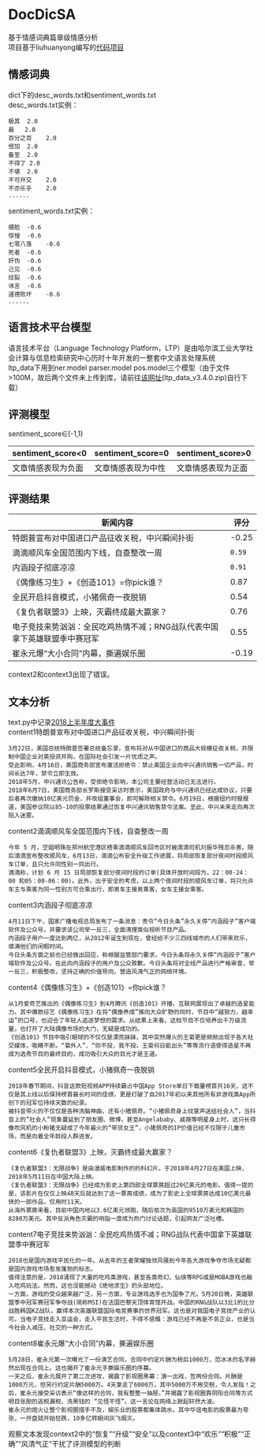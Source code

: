 # DocDicSA
基于情感词典篇章级情感分析  
项目基于liuhuanyong编写的[代码项目](https://github.com/liuhuanyong/DocSentimentAnalysis/)  
## 情感词典  
dict下的desc_words.txt和sentiment_words.txt  
desc_words.txt实例：

    极其	2.0
    最	2.0
    百分之百	2.0
    倍加	2.0
    备至	2.0
    不得了	2.0
    不堪	2.0
    不可开交	2.0
    不亦乐乎	2.0
    ......
sentiment_words.txt实例：

    绷脸	-0.6
    惊惶	-0.6
    七零八落	-0.6
    死者	-0.6
    奸伪	-0.6
    己见	-0.6
    纹裂	-0.6
    讳言	-0.6
    道德败坏	-0.6
    ......
## 语言技术平台模型
语言技术平台（Language Technology Platform，LTP）是由哈尔滨工业大学社会计算与信息检索研究中心历时十年开发的一整套中文语言处理系统  
ltp_data下用到ner.model parser.model pos.model三个模型（由于文件>100M，故后两个文件未上传到库，请前往[该网址](http://ltp.ai/download.html)(ltp_data_v3.4.0.zip)自行下载）
## 评测模型
sentiment_score∈(-1,1)   

 sentiment_score<0  | sentiment_score=0   | sentiment_score>0  
 ---- | ----- | ------   
 文章情感表现为负面  | 文章情感表现为中性 | 文章情感表现为正面  
 
 ## 评测结果
 
新闻内容  |  评分
 ---- | -----   
 特朗普宣布对中国进口产品征收关税，中兴瞬间扑街|-0.25
滴滴顺风车全国范围内下线，自查整改一周|`0.59`
内涵段子彻底凉凉|`0.91`
《偶像练习生》+《创造101》=你pick谁？|0.87
全民开启抖音模式，小猪佩奇一夜脱销|0.54
《复仇者联盟3》上映，灭霸终成最大赢家？|0.76
电子竞技来势汹汹：全民吃鸡热情不减；RNG战队代表中国拿下英雄联盟季中赛冠军|0.55
崔永元爆“大小合同”内幕，撕遍娱乐圈|-0.19  

context2和context3出现了错误。  
## 文本分析
text.py中记录[2018上半年度大事件](https://www.sohu.com/a/236982672_100072972)   
content1特朗普宣布对中国进口产品征收关税，中兴瞬间扑街
    
    3月22日，美国总统特朗普签署总统备忘录，宣布将对从中国进口的商品大规模征收关税，并限制中国企业对美投资并购，在国际社会引发一片忧虑之声。
    受此影响，4月16日，美国商务部宣布激活拒绝令：禁止美国企业向中兴通讯销售一切产品，时间长达7年，禁令立即生效。
    2018年5月，中兴通讯公告称，受拒绝令影响，本公司主要经营活动已无法进行。
    2018年6月7日，美国商务部长罗斯接受采访时表示，美国政府与中兴通讯已经达成协议，只要后者再次缴纳10亿美元罚金，并改组董事会，即可解除相关禁令。6月19日，根据纽约时报报道，美国参议院以85-10的投票结果通过恢复中兴通讯销售禁令法案。至此，中兴未来走向再次陷入迷雾。
    
content2滴滴顺风车全国范围内下线，自查整改一周
    
    今年 5 月，空姐明珠在郑州航空港区搭乘滴滴顺风车回市区时被滴滴司机刘振华残忍杀害。随后滴滴宣布整改顺风车，6月13日，滴滴公布安全升级工作进展，将局部恢复部分夜间时段顺风车订单，且只允许同性别一同出行。
    滴滴称，计划 6 月 15 日局部恢复部分夜间时段的订单(具体开放时间段为，22：00-24： 00 和05：00-06：00)。此外，出于安全的考虑，以上两个夜间时段的顺风车订单，将只允许车主与乘客为同一性别方可合乘出行，即男车主接男乘客，女车主接女乘客。
    
content3内涵段子彻底凉凉
    
    4月11日下午，国家广播电视总局发布了一条消息：责令“今日头条”永久关停“内涵段子”客户端软件及公众号，并要求该公司举一反三，全面清理类似视听节目产品。
    内涵段子用户一度达到两亿，从2012年诞生到现在，曾经给不少三四线城市的人们带来欢乐，填满他们的闲暇时间。
    今日头条方面之前也已经做出回应，称根据监管部门要求，今日头条将永久关停“内涵段子”客户端软件及公众号。在此向内涵段子的用户及公众致歉。今日头条将对全线产品进行严格审查，举一反三，积极整改，坚持正确的价值导向，营造风清气正的网络环境。
    
content4《偶像练习生》+《创造101》=你pick谁？
    
    从1月爱奇艺推出的《偶像练习生》到4月腾讯《创造101》开播，互联网展现出了卓越的造星能力。其中爆款综艺《偶像练习生》在将“偶像养成”推向大众旷野的同时，节目中“越努力，越幸运”的口号，也迎合了年轻人追逐梦想的需求。从结果上来看，这档节目不仅培养出千万级流量，也打开了大陆偶像市场的大门，无疑是成功的。
    《创造101》节目中吸引眼球的不仅仅是漂亮妹妹，其中突然爆火的王菊更是频频出现于各大社交媒体，吸睛不断。“菊外人”、“你不投，我不投，王菊何日能出头”等等流行语使得造星不再成为选秀节目的最终目的，成功吸引大众的目光才是王道。
    
content5全民开启抖音模式，小猪佩奇一夜脱销
    
    2018年春节期间，抖音这款短视频APP持续霸占中国App Store单日下载量榜首共16天，这不仅是其上线以后保持榜首最长时间的佳绩，更是打破了自2017年初以来其他所有非游戏类App所创下的冠军位持续天数的纪录。
    被抖音带火的不仅仅是各种洗脑神曲，还有小猪佩奇。“小猪佩奇身上纹掌声送给社会人”，当抖音上的”社会人”现象蔓延到了朋友圈、微博，甚至Angelababy、戚薇等明星身上时，这只长得像吹风机的小粉猪无疑成了今年最火的“带货女王”，小猪佩奇的IP价值已经不仅限于儿童市场，而是向着全年龄段人群进发。
    
content6《复仇者联盟3》上映，灭霸终成最大赢家？
    
    《复仇者联盟3：无限战争》是由漫威电影制作的的科幻片。于2018年4月27日在美国上映，2018年5月11日在中国大陆上映。
    《复仇者联盟3：无限战争》已经成为影史上第四部全球票房超过20亿美元的电影。值得一提的是，该影片在仅仅上映48天后就达到了这一票房成绩，成为了影史上全球票房达成10亿美元最快的一部作品，仅用时11天。
    从海外票房来看，目前中国内地以3.6亿美元领跑，随后依次为英国的9510万美元和韩国的8280万美元。其中反派角色灭霸的响指一度成为热门讨论话题，引起网友广泛吐槽。
content7电子竞技来势汹汹：全民吃鸡热情不减；RNG战队代表中国拿下英雄联盟季中赛冠军
     
    2018也是国内游戏平民化的一年。从去年的王者荣耀独领风骚到今年各大游戏争夺市场无疑都是国内游戏市场愈发蓬勃的标志。
    值得注意的是，2018涌现了大量的吃鸡类游戏，甚至各类奇幻、仙侠等RPG或是MOBA游戏也融入吃鸡玩法。然而，这也没能撼动《绝地求生》的头部地位。
    一方面，游戏的受众越来越广泛，另一方面，专业游戏选手也为国争了光。5月20日晚，英雄联盟季中冠军赛冠军争夺战(简称MSI)在法国巴黎天顶体育馆开战。中国的RNG战队以3比1的比分战胜韩国KZ战队，赢得本次英雄联盟国际电竞赛事的世界冠军。这也是对我国电子竞技产业的认可。当电子竞技走入亚运会，走入平民生活时，不得不感慨：游戏已经不再是不务正业，也是当今社会人减压、社交的一种方式。

content8崔永元爆“大小合同”内幕，撕遍娱乐圈
    
    5月28日，崔永元第一次曝光了一份演艺合同，合同中约定片酬为税后1000万，范冰冰的名字赫然出现在合同上。这也揭开了崔永元手撕娱乐圈的序幕。
    一天之后，崔永元展开了第二次进攻，揭露了影视圈黑幕：演一出戏，签两份合同。片酬是1000万元，但另行约定片酬5000万。4天拿走了6000万，其中5000万不用交税，令人发指！之后，崔永元接受采访表示“像这样的合同，我有整整一抽屉。”并揭露了影视圈靠阴阳合同等方式明目张胆的逃税漏税，洗黑钱的 “见怪不怪”。这一言论在网络上掀起轩然大波。    
    崔永元的炮火让整个影视圈措手不及，娱乐业的股票都集体跳水。其中华谊电影的股票最为夸张，一开盘就开始狂跌，10多亿转眼间灰飞烟灭。
观察文本发现context2中的“恢复”“升级”“安全”以及context3中“欢乐”“积极”“正确”“风清气正”干扰了评测模型的判断
